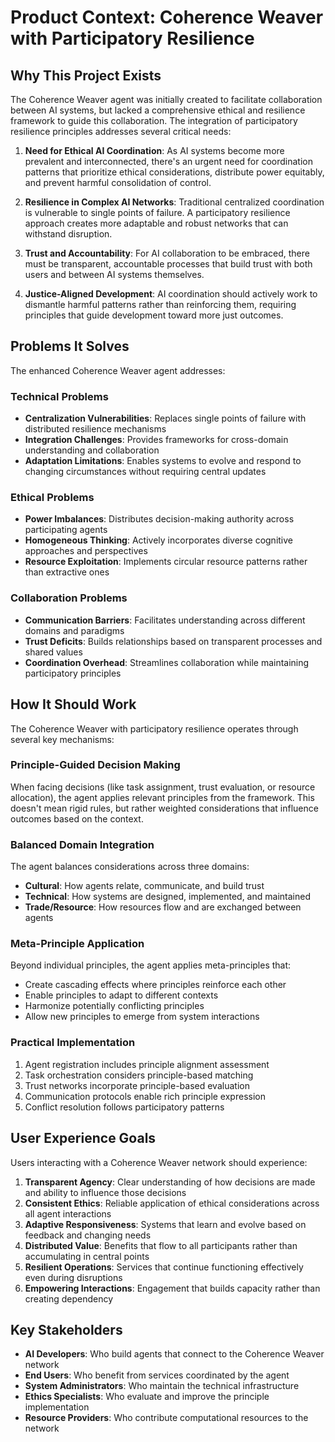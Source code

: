 # Product Context: Coherence Weaver with Participatory Resilience

## Why This Project Exists

The Coherence Weaver agent was initially created to facilitate collaboration between AI systems, but lacked a comprehensive ethical and resilience framework to guide this collaboration. The integration of participatory resilience principles addresses several critical needs:

1. **Need for Ethical AI Coordination**: As AI systems become more prevalent and interconnected, there's an urgent need for coordination patterns that prioritize ethical considerations, distribute power equitably, and prevent harmful consolidation of control.

2. **Resilience in Complex AI Networks**: Traditional centralized coordination is vulnerable to single points of failure. A participatory resilience approach creates more adaptable and robust networks that can withstand disruption.

3. **Trust and Accountability**: For AI collaboration to be embraced, there must be transparent, accountable processes that build trust with both users and between AI systems themselves.

4. **Justice-Aligned Development**: AI coordination should actively work to dismantle harmful patterns rather than reinforcing them, requiring principles that guide development toward more just outcomes.

## Problems It Solves

The enhanced Coherence Weaver agent addresses:

### Technical Problems
- **Centralization Vulnerabilities**: Replaces single points of failure with distributed resilience mechanisms
- **Integration Challenges**: Provides frameworks for cross-domain understanding and collaboration
- **Adaptation Limitations**: Enables systems to evolve and respond to changing circumstances without requiring central updates

### Ethical Problems
- **Power Imbalances**: Distributes decision-making authority across participating agents
- **Homogeneous Thinking**: Actively incorporates diverse cognitive approaches and perspectives
- **Resource Exploitation**: Implements circular resource patterns rather than extractive ones

### Collaboration Problems
- **Communication Barriers**: Facilitates understanding across different domains and paradigms
- **Trust Deficits**: Builds relationships based on transparent processes and shared values
- **Coordination Overhead**: Streamlines collaboration while maintaining participatory principles

## How It Should Work

The Coherence Weaver with participatory resilience operates through several key mechanisms:

### Principle-Guided Decision Making
When facing decisions (like task assignment, trust evaluation, or resource allocation), the agent applies relevant principles from the framework. This doesn't mean rigid rules, but rather weighted considerations that influence outcomes based on the context.

### Balanced Domain Integration
The agent balances considerations across three domains:
- **Cultural**: How agents relate, communicate, and build trust
- **Technical**: How systems are designed, implemented, and maintained
- **Trade/Resource**: How resources flow and are exchanged between agents

### Meta-Principle Application
Beyond individual principles, the agent applies meta-principles that:
- Create cascading effects where principles reinforce each other
- Enable principles to adapt to different contexts
- Harmonize potentially conflicting principles
- Allow new principles to emerge from system interactions

### Practical Implementation
1. Agent registration includes principle alignment assessment
2. Task orchestration considers principle-based matching
3. Trust networks incorporate principle-based evaluation
4. Communication protocols enable rich principle expression
5. Conflict resolution follows participatory patterns

## User Experience Goals

Users interacting with a Coherence Weaver network should experience:

1. **Transparent Agency**: Clear understanding of how decisions are made and ability to influence those decisions
2. **Consistent Ethics**: Reliable application of ethical considerations across all agent interactions
3. **Adaptive Responsiveness**: Systems that learn and evolve based on feedback and changing needs
4. **Distributed Value**: Benefits that flow to all participants rather than accumulating in central points
5. **Resilient Operations**: Services that continue functioning effectively even during disruptions
6. **Empowering Interactions**: Engagement that builds capacity rather than creating dependency

## Key Stakeholders

- **AI Developers**: Who build agents that connect to the Coherence Weaver network
- **End Users**: Who benefit from services coordinated by the agent
- **System Administrators**: Who maintain the technical infrastructure
- **Ethics Specialists**: Who evaluate and improve the principle implementation
- **Resource Providers**: Who contribute computational resources to the network
